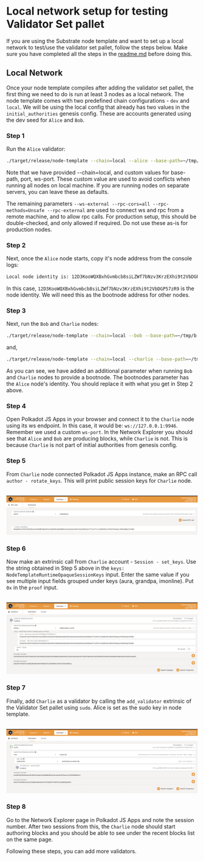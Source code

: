 # Local network setup for testing Validator Set pallet

If you are using the Substrate node template and want to set up a local network to test/use the validator set pallet, follow the steps below. Make sure you have completed all the steps in the [readme.md](../readme.md) before doing this.

## Local Network

Once your node template compiles after adding the validator set pallet, the first thing we need to do is run at least 3 nodes as a local network.
The node template comes with two predefined chain configurations - `dev` and `local`. We will be using the local config that already has two values in the `initial_authorities` genesis config. These are accounts generated using the dev seed for `Alice` and `Bob`.

### Step 1

Run the `Alice` validator:

```bash
./target/release/node-template --chain=local --alice --base-path=~/tmp/a --port=30334 --ws-port 9944 --ws-external --rpc-cors=all --rpc-methods=Unsafe --rpc-external
```

Note that we have provided --chain=local, and custom values for base-path, port, ws-port. These custom value are used to avoid conflicts when running all nodes on local machine. If you are running nodes on separate servers, you can leave these as defaults.

The remaining parameters `--ws-external --rpc-cors=all --rpc-methods=Unsafe --rpc-external` are used to connect ws and rpc from a remote machine, and to allow rpc calls. For production setup, this should be double-checked, and only allowed if required. Do not use these as-is for production nodes.

### Step 2

Next, once the `Alice` node starts, copy it's node address from the console logs:

```bash
Local node identity is: 12D3KooWQXBxhGvmbcb8siLZWf7bNzv3KrzEXhi9t2VbDGP57zR9
```

In this case, `12D3KooWQXBxhGvmbcb8siLZWf7bNzv3KrzEXhi9t2VbDGP57zR9` is the node identity. We will need this as the bootnode address for other nodes.

### Step 3

Next, run the `Bob` and `Charlie` nodes:

```bash
./target/release/node-template --chain=local --bob --base-path=~/tmp/b --port=30335 --ws-port 9945 --ws-external --rpc-cors=all --rpc-methods=Unsafe --rpc-external --bootnodes /ip4/127.0.0.1/tcp/30334/p2p/12D3KooWQXBxhGvmbcb8siLZWf7bNzv3KrzEXhi9t2VbDGP57zR9
```

and,

```bash
./target/release/node-template --chain=local --charlie --base-path=~/tmp/c --port=30336 --ws-port 9946 --ws-external --rpc-cors=all --rpc-methods=Unsafe --rpc-external --bootnodes /ip4/127.0.0.1/tcp/30334/p2p/12D3KooWQXBxhGvmbcb8siLZWf7bNzv3KrzEXhi9t2VbDGP57zR9
```

As you can see, we have added an additional parameter when running `Bob` and `Charlie` nodes to provide a bootnode. The bootnodes parameter has the `Alice` node's identity. You should replace it with what you get in Step 2 above.

### Step 4

Open Polkadot JS Apps in your browser and connect it to the `Charlie` node using its ws endpoint. In this case, it would be: `ws://127.0.0.1:9946`. Remember we used a custom `ws-port`.
In the Network Explorer you should see that `Alice` and `Bob` are producing blocks, while `Charlie` is not. This is because `Charlie` is not part of initial authorities from genesis config. 

### Step 5

From `Charlie` node connected Polkadot JS Apps instance, make an RPC call `author - rotate_keys`. This will print public session keys for `Charlie` node.

<br />
<img src="./img/rotate-keys.png" alt="rotate-keys" />

### Step 6

Now make an extrinsic call from `Charlie` account - `Session - set_keys`.
Use the string obtained in Step 5 above in the `keys: NodeTemplateRuntimeOpaqueSessionKeys` input. Enter the same value if you see multiple input fields grouped under keys (aura, grandpa, imonline).
Put `0x` in the `proof` input.

<br />
<img src="./img/set-keys.png" alt="set-keys" />

### Step 7

Finally, add `Charlie` as a validator by calling the `add_validator` extrinsic of the Validator Set pallet using `sudo`. Alice is set as the sudo key in node template.

<br />
<img src="./img/add-validator.png" alt="add-validator" />

### Step 8

Go to the Network Explorer page in Polkadot JS Apps and note the session number. After two sessions from this, the `Charlie` node should start authoring blocks and you should be able to see under the recent blocks list on the same page.

Following these steps, you can add more validators.
